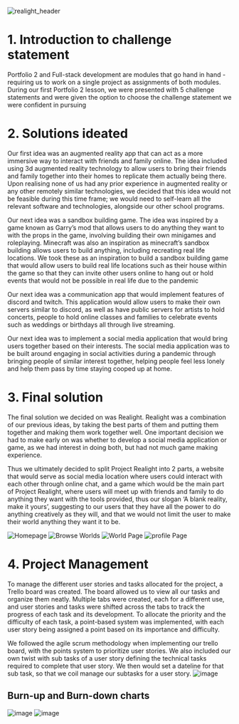 ![realight_header](https://github.com/user-attachments/assets/e293a335-43f8-40ab-b81b-5f2f2c45304e)
# 1.	Introduction to challenge statement

Portfolio 2 and Full-stack development are modules that go hand in hand - requiring us to work on a single project as assignments of both modules. During our first Portfolio 2 lesson, we were presented with 5 challenge statements and were given the option to choose the challenge statement we were confident in pursuing



# 2.	Solutions ideated

Our first idea was an augmented reality app that can act as a more immersive way to interact with friends and family online. The idea included using 3d augmented reality technology to allow users to bring their friends and family together into their homes to replicate them actually being there. Upon realising none of us had any prior experience in augmented reality or any other remotely similar technologies, we decided that this idea would not be feasible during this time frame; we would need to self-learn all the relevant software and technologies, alongside our other school programs.

Our next idea was a sandbox building game. The idea was inspired by a game known as Garry’s mod that allows users to do anything they want to with the props in the game, involving building their own minigames and roleplaying. Minecraft was also an inspiration as minecraft’s sandbox building allows users to build anything, including recreating real life locations. We took these as an inspiration to build a sandbox building game that would allow users to build real life locations such as their house within the game so that they can invite other users online to hang out or hold events that would not be possible in real life due to the pandemic

Our next idea was a communication app that would implement features of discord and twitch. This application would allow users to make their own servers similar to discord, as well as have public servers for artists to hold concerts, people to hold online classes and families to celebrate events such as weddings or birthdays all through live streaming.

Our next idea was to implement a social media application that would bring users together based on their interests. The social media application was to be built around engaging in social activities during a pandemic through bringing people of similar interest together, helping people feel less lonely and help them pass by time staying cooped up at home.



# 3.	Final solution

The final solution we decided on was Realight. Realight was a combination of our previous ideas, by taking the best parts of them and putting them together and making them work together well. One important decision we had to make early on was whether to develop a social media application or game, as we had interest in doing both, but had not much game making experience.

Thus we ultimately decided to split Project Realight into 2 parts, a website that would serve as social media location where users could interact with each other through online chat, and a game which would be the main part of Project Realight, where users will meet up with friends and family to do anything they want with the tools provided, thus our slogan ‘A blank reality, make it yours’, suggesting to our users that they have all the power to do anything creatively as they will, and that we would not limit the user to make their world anything they want it to be.

![Homepage](https://github.com/user-attachments/assets/57cc290f-1f13-4cf4-b495-93d54442d10a)
![Browse Worlds](https://github.com/user-attachments/assets/89757ffc-b93e-4964-85cb-ee3c43368ce4)
![World Page](https://github.com/user-attachments/assets/4fbc7f75-0093-46bf-9683-6b503b8e133f)
![profile Page](https://github.com/user-attachments/assets/2b3ef634-f519-460c-b05a-1d471b4f46ff)


# 4. Project Management
To manage the different user stories and tasks allocated for the project, a Trello board was created. The board allowed us to view all our tasks and organize them neatly. Multiple tabs were created, each for a different use, and user stories and tasks were shifted across the tabs to track the progress of each task and its development. To allocate the priority and the difficulty of each task, a point-based system was implemented, with each user story being assigned a point based on its importance and difficulty. 

We followed the agile scrum methodology when implementing our trello board, with the points system to prioritize user stories. We also included our own twist with sub tasks of a user story defining the technical tasks required to complete that user story. We then would set a dateline for that sub task, so that we coil manage our subtasks for a user story.
![image](https://github.com/user-attachments/assets/c84d00d7-262b-4d2d-8f5d-a28fba9cc317)

## Burn-up and Burn-down charts
![image](https://github.com/user-attachments/assets/414a95dc-574f-4102-9b57-db378293e826)
![image](https://github.com/user-attachments/assets/9c759e0f-1649-4a8a-9200-b0d9c3a09567)
